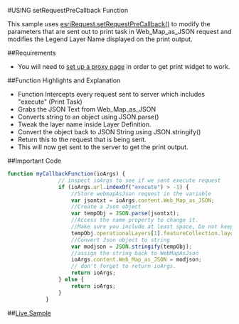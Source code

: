 #USING setRequestPreCallback Function

This sample uses [esriRequest.setRequestPreCallback()](https://developers.arcgis.com/javascript/jsapi/esri.request-amd.html#esrirequest.setrequestprecallback)
to modify the parameters that are sent out to print task in Web_Map_as_JSON request and modifies the Legend Layer Name displayed on the print output.

##Requirements
* You will need to [set up a proxy page](http://blogs.esri.com/esri/supportcenter/2015/04/07/setting-up-a-proxy/) in order to get print widget to work.

##Function Highlights and Explanation
* Function Intercepts every request sent to server which includes "execute" (Print Task)
* Grabs the JSON Text from Web_Map_as_JSON
* Converts string to an object using JSON.parse()
* Tweak the layer name inside Layer Definition.
* Convert the object back to JSON String using JSON.stringify()
* Return this to the request that is being sent.
* This will now get sent to the server to get the print output.

##Important Code
```javascript
function myCallbackFunction(ioArgs) {
                // inspect ioArgs to see if we sent execute request
                if (ioArgs.url.indexOf("execute") > -1) {
                    //Store webmapAsJson request in the variable                   
                    var jsontxt = ioArgs.content.Web_Map_as_JSON;
                    //Create a Json object          
                    var tempObj = JSON.parse(jsontxt);
                    //Access the name property to change it.
                    //Make sure you include at least space, Do not keep it empty.
                    tempObj.operationalLayers[1].featureCollection.layers[0].layerDefinition.name = "CHANGED THE LAYER NAME";
                    //Convert Json object to string
                    var modjson = JSON.stringify(tempObj);
                    //assign the string back to WebMapAsJson
                    ioArgs.content.Web_Map_as_JSON = modjson;
                    // don't forget to return ioArgs.
                    return ioArgs;
                } else {
                    return ioArgs;
                }
            } 

```
##[Live Sample](http://esri.github.io/developer-support/web-js/setRequestPreCallback-Modify-Print-Lengend/ModifyPrintLegend_preCallback.html)